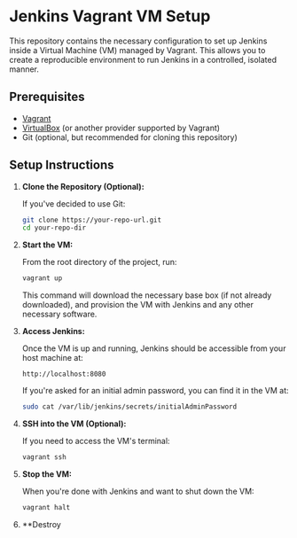 # Jenkins Vagrant VM Setup

This repository contains the necessary configuration to set up Jenkins inside a Virtual Machine (VM) managed by Vagrant. This allows you to create a reproducible environment to run Jenkins in a controlled, isolated manner.

## Prerequisites

- [Vagrant](https://www.vagrantup.com/downloads.html)
- [VirtualBox](https://www.virtualbox.org/wiki/Downloads) (or another provider supported by Vagrant)
- Git (optional, but recommended for cloning this repository)

## Setup Instructions

1. **Clone the Repository (Optional):**

   If you've decided to use Git:
   ```bash
   git clone https://your-repo-url.git
   cd your-repo-dir
   ```

2. **Start the VM:**

   From the root directory of the project, run:
   ```bash
   vagrant up
   ```

   This command will download the necessary base box (if not already downloaded), and provision the VM with Jenkins and any other necessary software.

3. **Access Jenkins:**

   Once the VM is up and running, Jenkins should be accessible from your host machine at:
   ```
   http://localhost:8080
   ```

   If you're asked for an initial admin password, you can find it in the VM at:
   ```bash
   sudo cat /var/lib/jenkins/secrets/initialAdminPassword
   ```

4. **SSH into the VM (Optional):**

   If you need to access the VM's terminal:
   ```bash
   vagrant ssh
   ```

5. **Stop the VM:**

   When you're done with Jenkins and want to shut down the VM:
   ```bash
   vagrant halt
   ```

6. **Destroy